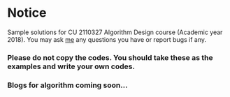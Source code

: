 # Notice
Sample solutions for CU 2110327 Algorithm Design course (Academic year 2018).
You may ask [me](https://www.facebook.com/natchapolsrisang) any questions you have or report bugs if any.

### Please do not copy the codes. You should take these as the examples and write your own codes.

### Blogs for algorithm coming soon...